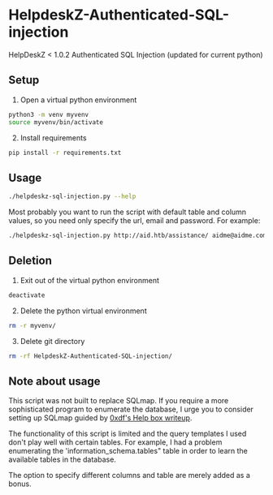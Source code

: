 # HelpdeskZ-Authenticated-SQL-injection
HelpDeskZ &lt; 1.0.2 Authenticated SQL Injection (updated for current python)

## Setup
1) Open a virtual python environment
```bash
python3 -m venv myvenv
source myvenv/bin/activate
```
2) Install requirements
```bash
pip install -r requirements.txt
```

## Usage
```bash
./helpdeskz-sql-injection.py --help
```
Most probably you want to run the script with default table and column values, so you need only specify the url, email and password.
For example:
```bash
./helpdeskz-sql-injection.py http://aid.htb/assistance/ aidme@aidme.com godaidmecouldyou
```

## Deletion
1) Exit out of the virtual python environment
```bash
deactivate
```
2) Delete the python virtual environment
```bash
rm -r myvenv/
``` 
3) Delete git directory
```bash
rm -rf HelpdeskZ-Authenticated-SQL-injection/
```

## Note about usage
This script was not built to replace SQLmap. If you require a more sophisticated program to enumerate the database, I urge you to consider setting up SQLmap guided by [0xdf's Help box writeup](https://docs.github.com/en/get-started/writing-on-github/getting-started-with-writing-and-formatting-on-github/basic-writing-and-formatting-syntax).

The functionality of this script is limited and the query templates I used don't play well with certain tables. For example, I had a problem enumerating the 'information_schema.tables" table in order to learn the available tables in the database.

The option to specify different columns and table are merely added as a bonus.

